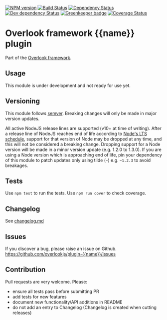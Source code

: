 [![NPM version](https://img.shields.io/npm/v/@overlook/plugin-{{name}}.svg)](https://www.npmjs.com/package/@overlook/plugin-{{name}})
[![Build Status](https://img.shields.io/travis/overlookjs/plugin-{{name}}/master.svg)](https://travis-ci.org/overlookjs/plugin-{{name}})
[![Dependency Status](https://img.shields.io/david/overlookjs/plugin-{{name}}.svg)](https://david-dm.org/overlookjs/plugin-{{name}})
[![Dev dependency Status](https://img.shields.io/david/dev/overlookjs/plugin-{{name}}.svg)](https://david-dm.org/overlookjs/plugin-{{name}})
[![Greenkeeper badge](https://badges.greenkeeper.io/overlookjs/plugin-{{name}}.svg)](https://greenkeeper.io/)
[![Coverage Status](https://img.shields.io/coveralls/overlookjs/plugin-{{name}}/master.svg)](https://coveralls.io/r/overlookjs/plugin-{{name}})

# Overlook framework {{name}} plugin

Part of the [Overlook framework](https://overlookjs.github.io/).

## Usage

This module is under development and not ready for use yet.

## Versioning

This module follows [semver](https://semver.org/). Breaking changes will only be made in major version updates.

All active NodeJS release lines are supported (v10+ at time of writing). After a release line of NodeJS reaches end of life according to [Node's LTS schedule](https://nodejs.org/en/about/releases/), support for that version of Node may be dropped at any time, and this will not be considered a breaking change. Dropping support for a Node version will be made in a minor version update (e.g. 1.2.0 to 1.3.0). If you are using a Node version which is approaching end of life, pin your dependency of this module to patch updates only using tilde (`~`) e.g. `~1.2.3` to avoid breakages.

## Tests

Use `npm test` to run the tests. Use `npm run cover` to check coverage.

## Changelog

See [changelog.md](https://github.com/overlookjs/plugin-{{name}}/blob/master/changelog.md)

## Issues

If you discover a bug, please raise an issue on Github. https://github.com/overlookjs/plugin-{{name}}/issues

## Contribution

Pull requests are very welcome. Please:

* ensure all tests pass before submitting PR
* add tests for new features
* document new functionality/API additions in README
* do not add an entry to Changelog (Changelog is created when cutting releases)

